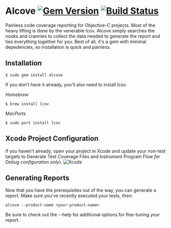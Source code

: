 # Alcove [![Gem Version](https://badge.fury.io/rb/alcove.svg)](http://badge.fury.io/rb/alcove) [![Build Status](https://travis-ci.org/ioveracker/Alcove.svg?branch=master)](https://travis-ci.org/ioveracker/Alcove)
Painless code coverage reporting for Objective-C projects.   Most of the heavy lifting is done by the venerable lcov.  Alcove simply searches the nooks and crannies to collect the data needed to generate the report and ties everything together for you.  Best of all, it's a gem with minimal depedencies, so installation is quick and painless.

## Installation

    $ sudo gem install alcove
    
If you don't have it already, you'll also need to install lcov.

*Homebrew*

    $ brew install lcov

*MacPorts*

    $ sudo port install lcov

## Xcode Project Configuration
If you haven't already, open your project in Xcode and update your non-test targets to Generate Test Coverage Files and Instrument Program Flow *for Debug configuration only*).
![Xcode](http://i.imgur.com/xdcg4er.png?1)

## Generating Reports
Now that you have the prerequisites out of the way, you can generate a report.  Make sure you've recently executed your tests, then:

    alcove --product-name <your-product-name>

Be sure to check out the --help for additional options for fine-tuning your report.
